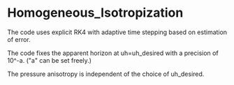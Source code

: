 # Homogeneous_Isotropization

The code uses explicit RK4 with adaptive time stepping based on estimation of error.

The code fixes the apparent horizon at uh=uh_desired with a precision of 10^-a.  ("a" can be set freely.)

The pressure anisotropy is independent of the choice of uh_desired. 
